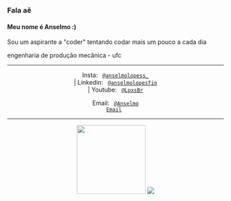 ### Fala aê

#### Meu nome é Anselmo :)

Sou um aspirante a "coder" tentando codar mais um pouco a cada dia

engenharia de produção mecânica - ufc

----
<div align="center">
  
  Insta: <code> [@anselmolopess_](https://www.instagram.com/anselmolopess_) </code> |
  Linkedin: <code> [@anselmolopesfin](https://www.linkedin.com/in/anselmolopesfin/) </code> |
  Youtube: <code> [@LpxsBr](https://www.youtube.com/channel/UCkPDAOFZlw2mVkqwdgXS2iQ) </code>
  
  Email: <code> [@Anselmo Email](mailto:anselmolopes.an@gmail.com) </code>
  
 </div>

----

<div align="center">
  <img height="160em" src="https://github-readme-stats.vercel.app/api?username=lpxsbr&show_icons=true&theme=cobalt&include_all_commits=true&count_private=true"/>
  <img heigth=180em src="https://github-readme-stats.vercel.app/api/top-langs/?username=lpxsbr&layout=compact&theme=dracula">
</div>
